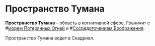 # Пространство Тумана

**Пространство Тумана** – область в когнитивной сфере. Граничит с #[морем Потерянных Огней](locations/sea-of-lost-lights) и #[Сосредоточением Воображения](locations/nexus-of-imagination).

Пространство Тумана ведет в Скадриал.
